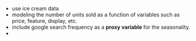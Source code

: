* use ice cream data
* modeling the number of units sold as a function of variables such as price, feature, display, etc.
* include google search frequency as a **proxy variable** for the seasonality.
* 
